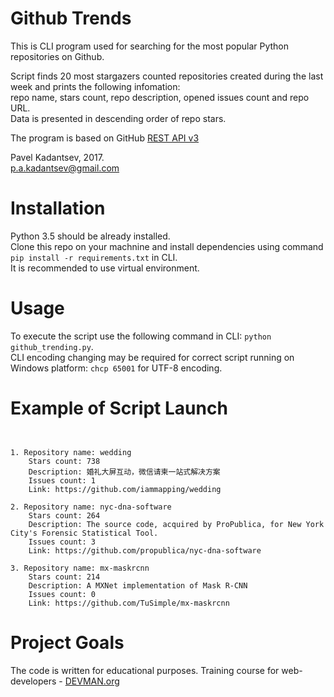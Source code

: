 # Github Trends

This is CLI program used for searching for the most popular Python repositories on Github. <br/>

Script finds 20 most stargazers counted repositories created during the last week and prints the following infomation: <br/>
repo name, stars count, repo description, opened issues count and repo URL. <br/>
Data is presented in descending order of repo stars.

The program is based on GitHub [REST API v3](https://developer.github.com/v3/)

Pavel Kadantsev, 2017. <br/>
p.a.kadantsev@gmail.com

# Installation

Python 3.5 should be already installed. <br />
Clone this repo on your machnine and install dependencies using command ```pip install -r requirements.txt``` in CLI. <br />
It is recommended to use virtual environment.

# Usage

To execute the script use the following command in CLI: ```python github_trending.py```. <br />
CLI encoding changing may be required for correct script running on Windows platform: ```chcp 65001``` for UTF-8 encoding.

# Example of Script Launch

```Hey! Here are the most popular Python projects for the last week on GitHub.


1. Repository name: wedding
    Stars count: 738
    Description: 婚礼大屏互动，微信请柬一站式解决方案
    Issues count: 1
    Link: https://github.com/iammapping/wedding

2. Repository name: nyc-dna-software
    Stars count: 264
    Description: The source code, acquired by ProPublica, for New York City's Forensic Statistical Tool.
    Issues count: 3
    Link: https://github.com/propublica/nyc-dna-software

3. Repository name: mx-maskrcnn
    Stars count: 214
    Description: A MXNet implementation of Mask R-CNN
    Issues count: 0
    Link: https://github.com/TuSimple/mx-maskrcnn
```


# Project Goals

The code is written for educational purposes. Training course for web-developers - [DEVMAN.org](https://devman.org)
